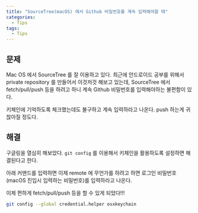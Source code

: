 ```yaml
---
title: "SourceTree(macOS) 에서 Github 비밀번호를 계속 입력해야할 때"
categories:
  - Tips
tags:
  - Tips
---
```


## 문제
Mac OS 에서 SourceTree 를 잘 이용하고 있다. 최근에 안드로이드 공부를 위해서 private repository 를 만들어서 이것저것 해보고 있는데, SourceTree 에서 fetch/pull/push 등을 하려고 하니 계속 Github 비밀번호를 입력해야하는 불편함이 있다.

키체인에 기억하도록 체크했는데도 불구하고 계속 입력하라고 나온다. push 하는게 귀찮아질 정도다.

## 해결
구글링을 열심히 해보았다. `git config` 를 이용해서 키체인을 활용하도록 설정하면 해결된다고 한다.

아래 커맨드를 입력하면 이제 remote 에 무언가를 하려고 하면 로그인 비밀번호(macOS 진입시 입력하는 비밀번호)를 입력하라고 나온다.

이제 편하게 fetch/pull/push 등을 할 수 있게 되었다!!!

```bash
git config --global credential.helper osxkeychain
```
